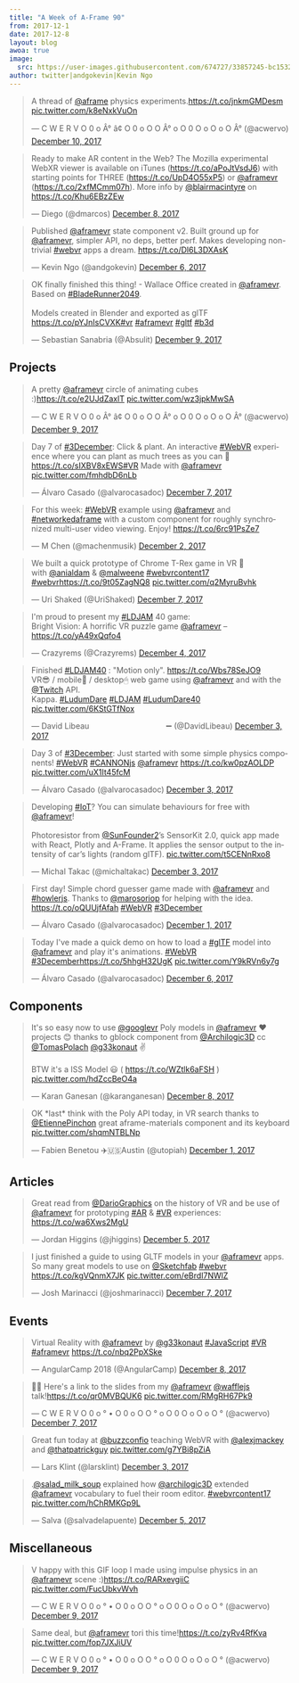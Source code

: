 ```yaml
---
title: "A Week of A-Frame 90"
from: 2017-12-1
date: 2017-12-8
layout: blog
awoa: true
image:
  src: https://user-images.githubusercontent.com/674727/33857245-bc1532e6-de7f-11e7-9541-223ea884e70e.jpg
author: twitter|andgokevin|Kevin Ngo
---
```


<script async src="//platform.twitter.com/widgets.js" charset="utf-8"></script>

<div class="tweets tweets-feature">
<blockquote class="twitter-tweet" data-lang="en"><p lang="en" dir="ltr">A thread of <a href="https://twitter.com/aframe?ref_src=twsrc%5Etfw">@aframe</a> physics experiments.<a href="https://t.co/jnkmGMDesm">https://t.co/jnkmGMDesm</a> <a href="https://t.co/k8eNxkVuOn">pic.twitter.com/k8eNxkVuOn</a></p>&mdash; C W E R V O 0 o Â° â¢ O 0 o O O Â° o O 0 O o O o O Â° (@acwervo) <a href="https://twitter.com/acwervo/status/939738954215063552?ref_src=twsrc%5Etfw">December 10, 2017</a></blockquote>



<blockquote class="twitter-tweet"><p lang="en" dir="ltr">Ready to make AR content in the Web? The Mozilla experimental WebXR viewer is available on iTunes (<a href="https://t.co/aPoJtVsdJ6">https://t.co/aPoJtVsdJ6</a>) with starting points for THREE (<a href="https://t.co/UpD4O55xP5">https://t.co/UpD4O55xP5</a>) or <a href="https://twitter.com/aframevr?ref_src=twsrc%5Etfw">@aframevr</a> (<a href="https://t.co/2xfMCmm07h">https://t.co/2xfMCmm07h</a>). More info by <a href="https://twitter.com/blairmacintyre?ref_src=twsrc%5Etfw">@blairmacintyre</a> on <a href="https://t.co/Khu6EBzZEw">https://t.co/Khu6EBzZEw</a></p>&mdash; Diego (@dmarcos) <a href="https://twitter.com/dmarcos/status/939237448877355008?ref_src=twsrc%5Etfw">December 8, 2017</a></blockquote>


<blockquote class="twitter-tweet"><p lang="en" dir="ltr">Published <a href="https://twitter.com/aframevr?ref_src=twsrc%5Etfw">@aframevr</a> state component v2. Built ground up for <a href="https://twitter.com/aframevr?ref_src=twsrc%5Etfw">@aframevr</a>, simpler API, no deps, better perf. Makes developing non-trivial <a href="https://twitter.com/hashtag/webvr?src=hash&amp;ref_src=twsrc%5Etfw">#webvr</a> apps a dream. <a href="https://t.co/Dl6L3DXAsK">https://t.co/Dl6L3DXAsK</a></p>&mdash; Kevin Ngo (@andgokevin) <a href="https://twitter.com/andgokevin/status/938429433215463424?ref_src=twsrc%5Etfw">December 6, 2017</a></blockquote>


<blockquote class="twitter-tweet"><p lang="en" dir="ltr">OK finally finished this thing! - Wallace Office created in <a href="https://twitter.com/aframevr?ref_src=twsrc%5Etfw">@aframevr</a>. Based on <a href="https://twitter.com/hashtag/BladeRunner2049?src=hash&amp;ref_src=twsrc%5Etfw">#BladeRunner2049</a>. <br><br>Models created in Blender and exported as glTF <a href="https://t.co/pYJnIsCVXK">https://t.co/pYJnIsCVXK</a><a href="https://twitter.com/hashtag/vr?src=hash&amp;ref_src=twsrc%5Etfw">#vr</a> <a href="https://twitter.com/hashtag/aframevr?src=hash&amp;ref_src=twsrc%5Etfw">#aframevr</a> <a href="https://twitter.com/hashtag/gltf?src=hash&amp;ref_src=twsrc%5Etfw">#gltf</a> <a href="https://twitter.com/hashtag/b3d?src=hash&amp;ref_src=twsrc%5Etfw">#b3d</a></p>&mdash; Sebastian Sanabria (@Absulit) <a href="https://twitter.com/Absulit/status/939289257042202624?ref_src=twsrc%5Etfw">December 9, 2017</a></blockquote>


</div>

<!-- more -->

## Projects

<div class="tweets">
<blockquote class="twitter-tweet" data-lang="en"><p lang="en" dir="ltr">A pretty <a href="https://twitter.com/aframevr?ref_src=twsrc%5Etfw">@aframevr</a> circle of animating cubes :)<a href="https://t.co/e2UJdZaxlT">https://t.co/e2UJdZaxlT</a> <a href="https://t.co/wz3jpkMwSA">pic.twitter.com/wz3jpkMwSA</a></p>&mdash; C W E R V O 0 o Â° â¢ O 0 o O O Â° o O 0 O o O o O Â° (@acwervo) <a href="https://twitter.com/acwervo/status/939360049801105409?ref_src=twsrc%5Etfw">December 9, 2017</a></blockquote>

<blockquote class="twitter-tweet"><p lang="en" dir="ltr">Day 7 of <a href="https://twitter.com/hashtag/3December?src=hash&amp;ref_src=twsrc%5Etfw">#3December</a>: Click &amp; plant. An interactive <a href="https://twitter.com/hashtag/WebVR?src=hash&amp;ref_src=twsrc%5Etfw">#WebVR</a> experience where you can plant as much trees as you can 💚<a href="https://t.co/sIXBV8xEWS">https://t.co/sIXBV8xEWS</a><a href="https://twitter.com/hashtag/VR?src=hash&amp;ref_src=twsrc%5Etfw">#VR</a> Made with <a href="https://twitter.com/aframevr?ref_src=twsrc%5Etfw">@aframevr</a> <a href="https://t.co/fmhdbD6nLb">pic.twitter.com/fmhdbD6nLb</a></p>&mdash; Álvaro Casado (@alvarocasadoc) <a href="https://twitter.com/alvarocasadoc/status/938669538937274368?ref_src=twsrc%5Etfw">December 7, 2017</a></blockquote>

<blockquote class="twitter-tweet"><p lang="en" dir="ltr">For this week: <a href="https://twitter.com/hashtag/WebVR?src=hash&amp;ref_src=twsrc%5Etfw">#WebVR</a> example using <a href="https://twitter.com/aframevr?ref_src=twsrc%5Etfw">@aframevr</a> and <a href="https://twitter.com/hashtag/networkedaframe?src=hash&amp;ref_src=twsrc%5Etfw">#networkedaframe</a> with a custom component for roughly synchronized multi-user video viewing. Enjoy! <a href="https://t.co/6rc91PsZe7">https://t.co/6rc91PsZe7</a></p>&mdash; M Chen (@machenmusik) <a href="https://twitter.com/machenmusik/status/936759089236934656?ref_src=twsrc%5Etfw">December 2, 2017</a></blockquote>


<blockquote class="twitter-tweet"><p lang="en" dir="ltr">We built a quick prototype of Chrome T-Rex game in VR 🦖<br>with <a href="https://twitter.com/anialdam?ref_src=twsrc%5Etfw">@anialdam</a> &amp; <a href="https://twitter.com/malweene?ref_src=twsrc%5Etfw">@malweene</a> <a href="https://twitter.com/hashtag/webvrcontent17?src=hash&amp;ref_src=twsrc%5Etfw">#webvrcontent17</a> <a href="https://twitter.com/hashtag/webvr?src=hash&amp;ref_src=twsrc%5Etfw">#webvr</a><a href="https://t.co/9t05ZagNQ8">https://t.co/9t05ZagNQ8</a> <a href="https://t.co/q2MyruBvhk">pic.twitter.com/q2MyruBvhk</a></p>&mdash; Uri Shaked (@UriShaked) <a href="https://twitter.com/UriShaked/status/938704911977631744?ref_src=twsrc%5Etfw">December 7, 2017</a></blockquote>


<blockquote class="twitter-tweet"><p lang="en" dir="ltr">I&#39;m proud to present my <a href="https://twitter.com/hashtag/LDJAM?src=hash&amp;ref_src=twsrc%5Etfw">#LDJAM</a> 40 game:<br>Bright Vision: A horrific VR puzzle game <a href="https://twitter.com/aframevr?ref_src=twsrc%5Etfw">@aframevr</a> –<a href="https://t.co/yA49xQqfo4">https://t.co/yA49xQqfo4</a></p>&mdash; Crazyrems (@Crazyrems) <a href="https://twitter.com/Crazyrems/status/937495311311933440?ref_src=twsrc%5Etfw">December 4, 2017</a></blockquote>


<blockquote class="twitter-tweet"><p lang="en" dir="ltr">Finished <a href="https://twitter.com/hashtag/LDJAM40?src=hash&amp;ref_src=twsrc%5Etfw">#LDJAM40</a> : &quot;Motion only&quot;. <a href="https://t.co/Wbs78SeJO9">https://t.co/Wbs78SeJO9</a><br>VR😎 / mobile📱 / desktop🖱 web game using <a href="https://twitter.com/aframevr?ref_src=twsrc%5Etfw">@aframevr</a> and with the <a href="https://twitter.com/Twitch?ref_src=twsrc%5Etfw">@Twitch</a> API.<br>Kappa. <a href="https://twitter.com/hashtag/LudumDare?src=hash&amp;ref_src=twsrc%5Etfw">#LudumDare</a> <a href="https://twitter.com/hashtag/LDJAM?src=hash&amp;ref_src=twsrc%5Etfw">#LDJAM</a> <a href="https://twitter.com/hashtag/LudumDare40?src=hash&amp;ref_src=twsrc%5Etfw">#LudumDare40</a> <a href="https://t.co/6KStGTfNox">pic.twitter.com/6KStGTfNox</a></p>&mdash; David Libeau                                   ➖ (@DavidLibeau) <a href="https://twitter.com/DavidLibeau/status/937470972566933504?ref_src=twsrc%5Etfw">December 3, 2017</a></blockquote>


<blockquote class="twitter-tweet"><p lang="en" dir="ltr">Day 3 of <a href="https://twitter.com/hashtag/3December?src=hash&amp;ref_src=twsrc%5Etfw">#3December</a>: Just started with some simple physics components! <a href="https://twitter.com/hashtag/WebVR?src=hash&amp;ref_src=twsrc%5Etfw">#WebVR</a> <a href="https://twitter.com/hashtag/CANNONjs?src=hash&amp;ref_src=twsrc%5Etfw">#CANNONjs</a> <a href="https://twitter.com/aframevr?ref_src=twsrc%5Etfw">@aframevr</a> <a href="https://t.co/kw0pzAOLDP">https://t.co/kw0pzAOLDP</a> <a href="https://t.co/uX1It45fcM">pic.twitter.com/uX1It45fcM</a></p>&mdash; Álvaro Casado (@alvarocasadoc) <a href="https://twitter.com/alvarocasadoc/status/937265058614317057?ref_src=twsrc%5Etfw">December 3, 2017</a></blockquote>


<blockquote class="twitter-tweet"><p lang="en" dir="ltr">Developing <a href="https://twitter.com/hashtag/IoT?src=hash&amp;ref_src=twsrc%5Etfw">#IoT</a>? You can simulate behaviours for free with <a href="https://twitter.com/aframevr?ref_src=twsrc%5Etfw">@aframevr</a>!<br><br>Photoresistor from <a href="https://twitter.com/SunFounder2?ref_src=twsrc%5Etfw">@SunFounder2</a>’s SensorKit 2.0, quick app made with React, Plotly and A-Frame. It applies the sensor output to the intensity of car’s lights (random glTF). <a href="https://t.co/t5CENnRxo8">pic.twitter.com/t5CENnRxo8</a></p>&mdash; Michal Takac (@michaltakac) <a href="https://twitter.com/michaltakac/status/937356407044820992?ref_src=twsrc%5Etfw">December 3, 2017</a></blockquote>


<blockquote class="twitter-tweet"><p lang="en" dir="ltr">First day! Simple chord guesser game made with <a href="https://twitter.com/aframevr?ref_src=twsrc%5Etfw">@aframevr</a> and <a href="https://twitter.com/hashtag/howlerjs?src=hash&amp;ref_src=twsrc%5Etfw">#howlerjs</a>. Thanks to <a href="https://twitter.com/marosoriop?ref_src=twsrc%5Etfw">@marosoriop</a> for helping with the idea. <a href="https://t.co/oQUUjfAfah">https://t.co/oQUUjfAfah</a> <a href="https://twitter.com/hashtag/WebVR?src=hash&amp;ref_src=twsrc%5Etfw">#WebVR</a> <a href="https://twitter.com/hashtag/3December?src=hash&amp;ref_src=twsrc%5Etfw">#3December</a></p>&mdash; Álvaro Casado (@alvarocasadoc) <a href="https://twitter.com/alvarocasadoc/status/936505727392403456?ref_src=twsrc%5Etfw">December 1, 2017</a></blockquote>


<blockquote class="twitter-tweet"><p lang="en" dir="ltr">Today I&#39;ve made a quick demo on how to load a <a href="https://twitter.com/hashtag/glTF?src=hash&amp;ref_src=twsrc%5Etfw">#glTF</a> model into <a href="https://twitter.com/aframevr?ref_src=twsrc%5Etfw">@aframevr</a> and play it&#39;s animations. <a href="https://twitter.com/hashtag/WebVR?src=hash&amp;ref_src=twsrc%5Etfw">#WebVR</a> <a href="https://twitter.com/hashtag/3December?src=hash&amp;ref_src=twsrc%5Etfw">#3December</a><a href="https://t.co/5hhgH32UgK">https://t.co/5hhgH32UgK</a> <a href="https://t.co/Y9kRVn6y7g">pic.twitter.com/Y9kRVn6y7g</a></p>&mdash; Álvaro Casado (@alvarocasadoc) <a href="https://twitter.com/alvarocasadoc/status/938286967422423040?ref_src=twsrc%5Etfw">December 6, 2017</a></blockquote>


</div>

## Components

<div class="tweets">
<blockquote class="twitter-tweet"><p lang="en" dir="ltr">It&#39;s so easy now to use <a href="https://twitter.com/googlevr?ref_src=twsrc%5Etfw">@googlevr</a> Poly models in <a href="https://twitter.com/aframevr?ref_src=twsrc%5Etfw">@aframevr</a> ❤️projects 😊 thanks to gblock component from <a href="https://twitter.com/Archilogic3D?ref_src=twsrc%5Etfw">@Archilogic3D</a> cc <a href="https://twitter.com/TomasPolach?ref_src=twsrc%5Etfw">@TomasPolach</a> <a href="https://twitter.com/g33konaut?ref_src=twsrc%5Etfw">@g33konaut</a> ✌️<br><br>BTW it&#39;s a ISS Model 😃 ( <a href="https://t.co/WZtlk6aFSH">https://t.co/WZtlk6aFSH</a> ) <a href="https://t.co/hdZccBeO4a">pic.twitter.com/hdZccBeO4a</a></p>&mdash; Karan Ganesan (@karanganesan) <a href="https://twitter.com/karanganesan/status/939206318375575552?ref_src=twsrc%5Etfw">December 8, 2017</a></blockquote>


<blockquote class="twitter-tweet"><p lang="en" dir="ltr">OK *last* think with the Poly API today, in VR search thanks to <a href="https://twitter.com/EtiennePinchon?ref_src=twsrc%5Etfw">@EtiennePinchon</a> great aframe-materials component and its keyboard <a href="https://t.co/shqmNTBLNp">pic.twitter.com/shqmNTBLNp</a></p>&mdash; Fabien Benetou ✈️🇺🇸Austin (@utopiah) <a href="https://twitter.com/utopiah/status/936546139331055616?ref_src=twsrc%5Etfw">December 1, 2017</a></blockquote>



</div>

## Articles

<div class="tweets">
<blockquote class="twitter-tweet"><p lang="en" dir="ltr">Great read from <a href="https://twitter.com/DarioGraphics?ref_src=twsrc%5Etfw">@DarioGraphics</a> on the history of VR and be use of <a href="https://twitter.com/aframevr?ref_src=twsrc%5Etfw">@aframevr</a> for prototyping <a href="https://twitter.com/hashtag/AR?src=hash&amp;ref_src=twsrc%5Etfw">#AR</a> &amp; <a href="https://twitter.com/hashtag/VR?src=hash&amp;ref_src=twsrc%5Etfw">#VR</a> experiences:  <a href="https://t.co/wa6Xws2MgU">https://t.co/wa6Xws2MgU</a></p>&mdash; Jordan Higgins (@jhiggins) <a href="https://twitter.com/jhiggins/status/938028534735532033?ref_src=twsrc%5Etfw">December 5, 2017</a></blockquote>


<blockquote class="twitter-tweet"><p lang="en" dir="ltr">I just finished a guide to using GLTF models in your <a href="https://twitter.com/aframevr?ref_src=twsrc%5Etfw">@aframevr</a> apps. So many great models to use on <a href="https://twitter.com/Sketchfab?ref_src=twsrc%5Etfw">@Sketchfab</a> <a href="https://twitter.com/hashtag/webvr?src=hash&amp;ref_src=twsrc%5Etfw">#webvr</a> <a href="https://t.co/kgVQnmX7JK">https://t.co/kgVQnmX7JK</a> <a href="https://t.co/eBrdI7NWlZ">pic.twitter.com/eBrdI7NWlZ</a></p>&mdash; Josh Marinacci (@joshmarinacci) <a href="https://twitter.com/joshmarinacci/status/938767056891236352?ref_src=twsrc%5Etfw">December 7, 2017</a></blockquote>


</div>

## Events

<div class="tweets">
<blockquote class="twitter-tweet"><p lang="en" dir="ltr">Virtual Reality with <a href="https://twitter.com/aframevr?ref_src=twsrc%5Etfw">@aframevr</a> by  <a href="https://twitter.com/g33konaut?ref_src=twsrc%5Etfw">@g33konaut</a> <a href="https://twitter.com/hashtag/JavaScript?src=hash&amp;ref_src=twsrc%5Etfw">#JavaScript</a> <a href="https://twitter.com/hashtag/VR?src=hash&amp;ref_src=twsrc%5Etfw">#VR</a> <a href="https://twitter.com/hashtag/aframevr?src=hash&amp;ref_src=twsrc%5Etfw">#aframevr</a> <a href="https://t.co/nbq2PpXSke">https://t.co/nbq2PpXSke</a></p>&mdash; AngularCamp 2018 (@AngularCamp) <a href="https://twitter.com/AngularCamp/status/939249859449802752?ref_src=twsrc%5Etfw">December 8, 2017</a></blockquote>


<blockquote class="twitter-tweet"><p lang="en" dir="ltr">👋🏼 Here&#39;s a link to the slides from my <a href="https://twitter.com/aframevr?ref_src=twsrc%5Etfw">@aframevr</a> <a href="https://twitter.com/wafflejs?ref_src=twsrc%5Etfw">@wafflejs</a> talk!<a href="https://t.co/qr0MVBQUK6">https://t.co/qr0MVBQUK6</a> <a href="https://t.co/RMgRH67Pk9">pic.twitter.com/RMgRH67Pk9</a></p>&mdash; C W E R V O 0 o ° • O 0 o O O ° o O 0 O o O o O ° (@acwervo) <a href="https://twitter.com/acwervo/status/938667036690935808?ref_src=twsrc%5Etfw">December 7, 2017</a></blockquote>


<blockquote class="twitter-tweet"><p lang="en" dir="ltr">Great fun today at <a href="https://twitter.com/buzzconfio?ref_src=twsrc%5Etfw">@buzzconfio</a> teaching WebVR with <a href="https://twitter.com/alexjmackey?ref_src=twsrc%5Etfw">@alexjmackey</a> and <a href="https://twitter.com/thatpatrickguy?ref_src=twsrc%5Etfw">@thatpatrickguy</a> <a href="https://t.co/g7YBi8pZiA">pic.twitter.com/g7YBi8pZiA</a></p>&mdash; Lars Klint (@larsklint) <a href="https://twitter.com/larsklint/status/937135689417687040?ref_src=twsrc%5Etfw">December 3, 2017</a></blockquote>


<blockquote class="twitter-tweet"><p lang="en" dir="ltr">.<a href="https://twitter.com/salad_milk_soup?ref_src=twsrc%5Etfw">@salad_milk_soup</a> explained how <a href="https://twitter.com/Archilogic3D?ref_src=twsrc%5Etfw">@archilogic3D</a> extended <a href="https://twitter.com/aframevr?ref_src=twsrc%5Etfw">@aframevr</a> vocabulary to fuel their room editor. <a href="https://twitter.com/hashtag/webvrcontent17?src=hash&amp;ref_src=twsrc%5Etfw">#webvrcontent17</a> <a href="https://t.co/hChRMKGp9L">pic.twitter.com/hChRMKGp9L</a></p>&mdash; Salva (@salvadelapuente) <a href="https://twitter.com/salvadelapuente/status/937998119916261376?ref_src=twsrc%5Etfw">December 5, 2017</a></blockquote>


</div>

## Miscellaneous

<div class="tweets">
<blockquote class="twitter-tweet"><p lang="en" dir="ltr">V happy with this GIF loop I made using impulse physics in an <a href="https://twitter.com/aframevr?ref_src=twsrc%5Etfw">@aframevr</a> scene :)<a href="https://t.co/RARxevgiiC">https://t.co/RARxevgiiC</a> <a href="https://t.co/FucUbkvWvh">pic.twitter.com/FucUbkvWvh</a></p>&mdash; C W E R V O 0 o ° • O 0 o O O ° o O 0 O o O o O ° (@acwervo) <a href="https://twitter.com/acwervo/status/939306226654908416?ref_src=twsrc%5Etfw">December 9, 2017</a></blockquote>


<blockquote class="twitter-tweet"><p lang="en" dir="ltr">Same deal, but <a href="https://twitter.com/aframevr?ref_src=twsrc%5Etfw">@aframevr</a> tori this time!<a href="https://t.co/zyRv4RfKva">https://t.co/zyRv4RfKva</a> <a href="https://t.co/fop7JXJiUV">pic.twitter.com/fop7JXJiUV</a></p>&mdash; C W E R V O 0 o ° • O 0 o O O ° o O 0 O o O o O ° (@acwervo) <a href="https://twitter.com/acwervo/status/939324288527622144?ref_src=twsrc%5Etfw">December 9, 2017</a></blockquote>


</div>
